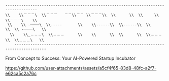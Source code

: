 ```
------------------------------------------------------------------------------------
\\    \\﹉﹉﹉\  \\﹉﹉﹉   ﹉﹉\\﹉﹉ \\﹉﹉﹉\\  \\      \\  \\     \\  \\﹉﹉﹉\    \\
 \\    \\ -┈┈┈┈\  \\-----       \\    \\------\\  \\------\\  \\     \\  \\ -┈┈┈┈\   \\
  \\    \\_﹍﹍﹍\  \\﹍﹍﹍      \\    \\      \\  \\      \\  \\﹍﹍﹍\\  \\﹍﹍﹍\   \\
    ------------------------------------------------------------------------------------
```

From Concept to Success: Your AI-Powered Startup Incubator

https://github.com/user-attachments/assets/a5cf4f65-83d8-48fc-a2f7-e62ca5c2a76c

